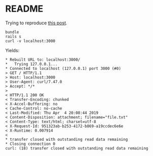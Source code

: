 # README

Trying to reproduce [this post](https://coderwall.com/p/kad56a/streaming-large-data-responses-with-rails).

```
bundle
rails s
curl -v localhost:3000
```

Yields:

```
* Rebuilt URL to: localhost:3000/
*   Trying 127.0.0.1...
* Connected to localhost (127.0.0.1) port 3000 (#0)
> GET / HTTP/1.1
> Host: localhost:3000
> User-Agent: curl/7.47.0
> Accept: */*
>
< HTTP/1.1 200 OK
< Transfer-Encoding: chunked
< X-Accel-Buffering: no
< Cache-Control: no-cache
< Last-Modified: Thu Apr  4 20:08:44 2019
< Content-Disposition: attachment; filename="file.txt"
< Content-Type: text/html; charset=utf-8
< X-Request-Id: 951323ab-b253-4172-b869-a19ccdec6e6e
< X-Runtime: 0.007914
<
* transfer closed with outstanding read data remaining
* Closing connection 0
curl: (18) transfer closed with outstanding read data remaining

```
